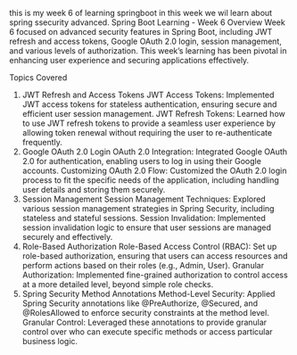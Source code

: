 this is my week 6 of learning springboot in this week we wil learn about spring ssecurity advanced.
Spring Boot Learning - Week 6
Overview
Week 6 focused on advanced security features in Spring Boot, including JWT refresh and access tokens, Google OAuth 2.0 login, session management, and various levels of authorization. This week’s learning has been pivotal in enhancing user experience and securing applications effectively.

Topics Covered
1. JWT Refresh and Access Tokens
JWT Access Tokens: Implemented JWT access tokens for stateless authentication, ensuring secure and efficient user session management.
JWT Refresh Tokens: Learned how to use JWT refresh tokens to provide a seamless user experience by allowing token renewal without requiring the user to re-authenticate frequently.
2. Google OAuth 2.0 Login
OAuth 2.0 Integration: Integrated Google OAuth 2.0 for authentication, enabling users to log in using their Google accounts.
Customizing OAuth 2.0 Flow: Customized the OAuth 2.0 login process to fit the specific needs of the application, including handling user details and storing them securely.
3. Session Management
Session Management Techniques: Explored various session management strategies in Spring Security, including stateless and stateful sessions.
Session Invalidation: Implemented session invalidation logic to ensure that user sessions are managed securely and effectively.
4. Role-Based Authorization
Role-Based Access Control (RBAC): Set up role-based authorization, ensuring that users can access resources and perform actions based on their roles (e.g., Admin, User).
Granular Authorization: Implemented fine-grained authorization to control access at a more detailed level, beyond simple role checks.
5. Spring Security Method Annotations
Method-Level Security: Applied Spring Security annotations like @PreAuthorize, @Secured, and @RolesAllowed to enforce security constraints at the method level.
Granular Control: Leveraged these annotations to provide granular control over who can execute specific methods or access particular business logic.
